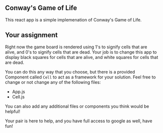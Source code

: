 Conway's Game of Life
---

This react app is a simple implemenation of Conway's Game of Life.

Your assignment
---

Right now the game board is rendered using 1's to signify cells that are alive,
and 0's to signify cells that are dead. Your job is to change this app to
display black squares for cells that are alive, and white squares for cells that
are dead.

You can do this any way that you choose, but there is a provided Component
called `Cell` to act as a framework for your solution.  Feel free to change or
not change any of the following files:

- App.js
- Cell.js

You can also add any additional files or components you think would be helpful!

Your pair is here to help, and you have full access to google as well, have fun!
